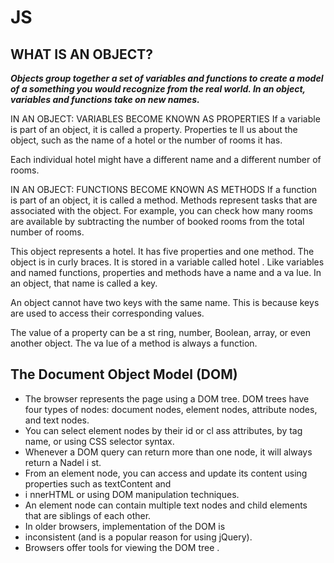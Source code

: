 # JS
## WHAT IS AN OBJECT?
***Objects group together a set of variables and functions to create a model
of a something you would recognize from the real world. In an object,
variables and functions take on new names.***

IN AN OBJECT: VARIABLES BECOME
KNOWN AS PROPERTIES
If a variable is part of an object, it is called a
property. Properties te ll us about the object, such as
the name of a hotel or the number of rooms it has.


Each individual hotel might have a different name
and a different number of rooms.


IN AN OBJECT: FUNCTIONS BECOME
KNOWN AS METHODS
If a function is part of an object, it is called a method.
Methods represent tasks that are associated with
the object. For example, you can check how many
rooms are available by subtracting the number of
booked rooms from the total number of rooms.

This object represents a hotel. It has five properties and one method.
The object is in curly braces. It is stored in a variable called hotel .
Like variables and named functions,
properties and methods have a
name and a va lue. In an object,
that name is called a key.


An object cannot have two keys
with the same name. This is
because keys are used to access
their corresponding values.


The value of a property can be a
st ring, number, Boolean, array, or
even another object. The va lue of a
method is always a function.


## The Document Object Model (DOM)

* The browser represents the page using a DOM tree.
DOM trees have four types of nodes: document nodes,
element nodes, attribute nodes, and text nodes.
* You can select element nodes by their id or cl ass
attributes, by tag name, or using CSS selector syntax.
* Whenever a DOM query can return more than one
node, it will always return a Nadel i st.
* From an element node, you can access and update its
content using properties such as textContent and
* i nnerHTML or using DOM manipulation techniques.
* An element node can contain multiple text nodes and
child elements that are siblings of each other.
* In older browsers, implementation of the DOM is
* inconsistent (and is a popular reason for using jQuery).
* Browsers offer tools for viewing the DOM tree .